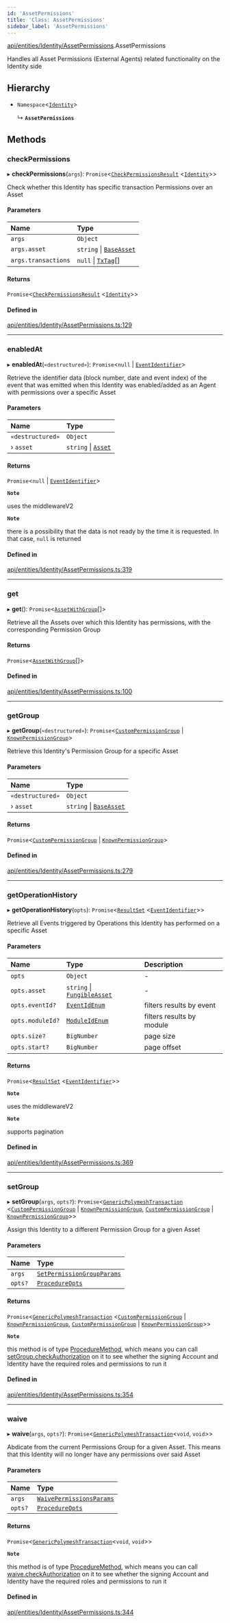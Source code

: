 ```yaml
---
id: 'AssetPermissions'
title: 'Class: AssetPermissions'
sidebar_label: 'AssetPermissions'
---
```


[api/entities/Identity/AssetPermissions](../../../../../modules/API/Entities/Identity/AssetPermissions/AssetPermissions.md).AssetPermissions

Handles all Asset Permissions (External Agents) related functionality on the Identity side

## Hierarchy

- `Namespace`\<[`Identity`](../Identity.md)\>

  ↳ **`AssetPermissions`**

## Methods

### checkPermissions

▸ **checkPermissions**(`args`): `Promise`\<[`CheckPermissionsResult`](../../../../../interfaces/API/Entities/Types/CheckPermissionsResult/CheckPermissionsResult.md) \<[`Identity`](../../../../../enums/API/Entities/Types/SignerType/SignerType.md#identity)\>\>

Check whether this Identity has specific transaction Permissions over an Asset

#### Parameters

| Name                | Type                                                                         |
| :------------------ | :--------------------------------------------------------------------------- |
| `args`              | `Object`                                                                     |
| `args.asset`        | `string` \| [`BaseAsset`](../../Asset/Base/BaseAsset/BaseAsset.md)           |
| `args.transactions` | `null` \| [`TxTag`](../../../../../modules/Generated/Types/Types.md#txtag)[] |

#### Returns

`Promise`\<[`CheckPermissionsResult`](../../../../../interfaces/API/Entities/Types/CheckPermissionsResult/CheckPermissionsResult.md) \<[`Identity`](../../../../../enums/API/Entities/Types/SignerType/SignerType.md#identity)\>\>

#### Defined in

[api/entities/Identity/AssetPermissions.ts:129](https://github.com/PolymeshAssociation/polymesh-sdk/blob/fedc4714f/src/api/entities/Identity/AssetPermissions.ts#L129)

---

### enabledAt

▸ **enabledAt**(`«destructured»`): `Promise`\<`null` \| [`EventIdentifier`](../../../../../interfaces/API/Client/Types/EventIdentifier/EventIdentifier.md)\>

Retrieve the identifier data (block number, date and event index) of the event that was emitted when this Identity was enabled/added as
an Agent with permissions over a specific Asset

#### Parameters

| Name             | Type                                                                                  |
| :--------------- | :------------------------------------------------------------------------------------ |
| `«destructured»` | `Object`                                                                              |
| › `asset`        | `string` \| [`Asset`](../../../../../modules/API/Entities/Asset/Types/Types.md#asset) |

#### Returns

`Promise`\<`null` \| [`EventIdentifier`](../../../../../interfaces/API/Client/Types/EventIdentifier/EventIdentifier.md)\>

**`Note`**

uses the middlewareV2

**`Note`**

there is a possibility that the data is not ready by the time it is requested. In that case, `null` is returned

#### Defined in

[api/entities/Identity/AssetPermissions.ts:319](https://github.com/PolymeshAssociation/polymesh-sdk/blob/fedc4714f/src/api/entities/Identity/AssetPermissions.ts#L319)

---

### get

▸ **get**(): `Promise`\<[`AssetWithGroup`](../../../../../interfaces/API/Entities/Asset/Types/AssetWithGroup/AssetWithGroup.md)[]\>

Retrieve all the Assets over which this Identity has permissions, with the corresponding Permission Group

#### Returns

`Promise`\<[`AssetWithGroup`](../../../../../interfaces/API/Entities/Asset/Types/AssetWithGroup/AssetWithGroup.md)[]\>

#### Defined in

[api/entities/Identity/AssetPermissions.ts:100](https://github.com/PolymeshAssociation/polymesh-sdk/blob/fedc4714f/src/api/entities/Identity/AssetPermissions.ts#L100)

---

### getGroup

▸ **getGroup**(`«destructured»`): `Promise`\<[`CustomPermissionGroup`](../../CustomPermissionGroup/CustomPermissionGroup.md) \| [`KnownPermissionGroup`](../../KnownPermissionGroup/KnownPermissionGroup.md)\>

Retrieve this Identity's Permission Group for a specific Asset

#### Parameters

| Name             | Type                                                               |
| :--------------- | :----------------------------------------------------------------- |
| `«destructured»` | `Object`                                                           |
| › `asset`        | `string` \| [`BaseAsset`](../../Asset/Base/BaseAsset/BaseAsset.md) |

#### Returns

`Promise`\<[`CustomPermissionGroup`](../../CustomPermissionGroup/CustomPermissionGroup.md) \| [`KnownPermissionGroup`](../../KnownPermissionGroup/KnownPermissionGroup.md)\>

#### Defined in

[api/entities/Identity/AssetPermissions.ts:279](https://github.com/PolymeshAssociation/polymesh-sdk/blob/fedc4714f/src/api/entities/Identity/AssetPermissions.ts#L279)

---

### getOperationHistory

▸ **getOperationHistory**(`opts`): `Promise`\<[`ResultSet`](../../../../../interfaces/API/Entities/Types/ResultSet/ResultSet.md) \<[`EventIdentifier`](../../../../../interfaces/API/Client/Types/EventIdentifier/EventIdentifier.md)\>\>

Retrieve all Events triggered by Operations this Identity has performed on a specific Asset

#### Parameters

| Name             | Type                                                                      | Description               |
| :--------------- | :------------------------------------------------------------------------ | :------------------------ |
| `opts`           | `Object`                                                                  | -                         |
| `opts.asset`     | `string` \| [`FungibleAsset`](../../Asset/Fungible/FungibleAsset.md)      | -                         |
| `opts.eventId?`  | [`EventIdEnum`](../../../../../enums/Types/EventIdEnum/EventIdEnum.md)    | filters results by event  |
| `opts.moduleId?` | [`ModuleIdEnum`](../../../../../enums/Types/ModuleIdEnum/ModuleIdEnum.md) | filters results by module |
| `opts.size?`     | `BigNumber`                                                               | page size                 |
| `opts.start?`    | `BigNumber`                                                               | page offset               |

#### Returns

`Promise`\<[`ResultSet`](../../../../../interfaces/API/Entities/Types/ResultSet/ResultSet.md) \<[`EventIdentifier`](../../../../../interfaces/API/Client/Types/EventIdentifier/EventIdentifier.md)\>\>

**`Note`**

uses the middlewareV2

**`Note`**

supports pagination

#### Defined in

[api/entities/Identity/AssetPermissions.ts:369](https://github.com/PolymeshAssociation/polymesh-sdk/blob/fedc4714f/src/api/entities/Identity/AssetPermissions.ts#L369)

---

### setGroup

▸ **setGroup**(`args`, `opts?`): `Promise`\<[`GenericPolymeshTransaction`](../../../../../modules/API/Procedures/Types/Types.md#genericpolymeshtransaction) \<[`CustomPermissionGroup`](../../CustomPermissionGroup/CustomPermissionGroup.md) \| [`KnownPermissionGroup`](../../KnownPermissionGroup/KnownPermissionGroup.md), [`CustomPermissionGroup`](../../CustomPermissionGroup/CustomPermissionGroup.md) \| [`KnownPermissionGroup`](../../KnownPermissionGroup/KnownPermissionGroup.md)\>\>

Assign this Identity to a different Permission Group for a given Asset

#### Parameters

| Name    | Type                                                                                                                              |
| :------ | :-------------------------------------------------------------------------------------------------------------------------------- |
| `args`  | [`SetPermissionGroupParams`](../../../../../interfaces/API/Procedures/Types/SetPermissionGroupParams/SetPermissionGroupParams.md) |
| `opts?` | [`ProcedureOpts`](../../../../../interfaces/API/Procedures/Types/ProcedureOpts/ProcedureOpts.md)                                  |

#### Returns

`Promise`\<[`GenericPolymeshTransaction`](../../../../../modules/API/Procedures/Types/Types.md#genericpolymeshtransaction) \<[`CustomPermissionGroup`](../../CustomPermissionGroup/CustomPermissionGroup.md) \| [`KnownPermissionGroup`](../../KnownPermissionGroup/KnownPermissionGroup.md), [`CustomPermissionGroup`](../../CustomPermissionGroup/CustomPermissionGroup.md) \| [`KnownPermissionGroup`](../../KnownPermissionGroup/KnownPermissionGroup.md)\>\>

**`Note`**

this method is of type [ProcedureMethod](../../../../../interfaces/API/Procedures/Types/ProcedureMethod/ProcedureMethod.md), which means you can call [setGroup.checkAuthorization](../../../../../interfaces/API/Procedures/Types/ProcedureMethod/ProcedureMethod.md#checkauthorization)
on it to see whether the signing Account and Identity have the required roles and permissions to run it

#### Defined in

[api/entities/Identity/AssetPermissions.ts:354](https://github.com/PolymeshAssociation/polymesh-sdk/blob/fedc4714f/src/api/entities/Identity/AssetPermissions.ts#L354)

---

### waive

▸ **waive**(`args`, `opts?`): `Promise`\<[`GenericPolymeshTransaction`](../../../../../modules/API/Procedures/Types/Types.md#genericpolymeshtransaction)\<`void`, `void`\>\>

Abdicate from the current Permissions Group for a given Asset. This means that this Identity will no longer have any permissions over said Asset

#### Parameters

| Name    | Type                                                                                                                        |
| :------ | :-------------------------------------------------------------------------------------------------------------------------- |
| `args`  | [`WaivePermissionsParams`](../../../../../interfaces/API/Procedures/Types/WaivePermissionsParams/WaivePermissionsParams.md) |
| `opts?` | [`ProcedureOpts`](../../../../../interfaces/API/Procedures/Types/ProcedureOpts/ProcedureOpts.md)                            |

#### Returns

`Promise`\<[`GenericPolymeshTransaction`](../../../../../modules/API/Procedures/Types/Types.md#genericpolymeshtransaction)\<`void`, `void`\>\>

**`Note`**

this method is of type [ProcedureMethod](../../../../../interfaces/API/Procedures/Types/ProcedureMethod/ProcedureMethod.md), which means you can call [waive.checkAuthorization](../../../../../interfaces/API/Procedures/Types/ProcedureMethod/ProcedureMethod.md#checkauthorization)
on it to see whether the signing Account and Identity have the required roles and permissions to run it

#### Defined in

[api/entities/Identity/AssetPermissions.ts:344](https://github.com/PolymeshAssociation/polymesh-sdk/blob/fedc4714f/src/api/entities/Identity/AssetPermissions.ts#L344)
